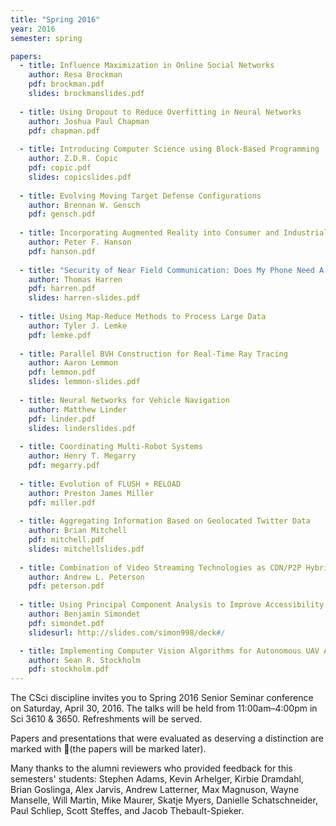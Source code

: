 ```yaml
---
title: "Spring 2016"
year: 2016
semester: spring

papers:
  - title: Influence Maximization in Online Social Networks
    author: Resa Brockman
    pdf: brockman.pdf
    slides: brockmanslides.pdf
 
  - title: Using Dropout to Reduce Overfitting in Neural Networks
    author: Joshua Paul Chapman
    pdf: chapman.pdf
 
  - title: Introducing Computer Science using Block-Based Programming
    author: Z.D.R. Copic
    pdf: copic.pdf
    slides: copicslides.pdf
 
  - title: Evolving Moving Target Defense Configurations
    author: Brennan W. Gensch
    pdf: gensch.pdf
 
  - title: Incorporating Augmented Reality into Consumer and Industrial Technology
    author: Peter F. Hanson
    pdf: hanson.pdf
 
  - title: "Security of Near Field Communication: Does My Phone Need A Tinfoil Hat?"
    author: Thomas Harren
    pdf: harren.pdf
    slides: harren-slides.pdf
 
  - title: Using Map-Reduce Methods to Process Large Data
    author: Tyler J. Lemke
    pdf: lemke.pdf
 
  - title: Parallel BVH Construction for Real-Time Ray Tracing
    author: Aaron Lemmon
    pdf: lemmon.pdf
    slides: lemmon-slides.pdf
 
  - title: Neural Networks for Vehicle Navigation
    author: Matthew Linder
    pdf: linder.pdf
    slides: linderslides.pdf
 
  - title: Coordinating Multi-Robot Systems
    author: Henry T. Megarry
    pdf: megarry.pdf
 
  - title: Evolution of FLUSH + RELOAD
    author: Preston James Miller
    pdf: miller.pdf
 
  - title: Aggregating Information Based on Geolocated Twitter Data
    author: Brian Mitchell
    pdf: mitchell.pdf
    slides: mitchellslides.pdf
  
  - title: Combination of Video Streaming Technologies as CDN/P2P Hybrid & ABR/P2P Hybrid
    author: Andrew L. Peterson
    pdf: peterson.pdf
 
  - title: Using Principal Component Analysis to Improve Accessibility
    author: Benjamin Simondet
    pdf: simondet.pdf
    slidesurl: http://slides.com/simon998/deck#/

  - title: Implementing Computer Vision Algorithms for Autonomous UAV Applications
    author: Sean R. Stockholm
    pdf: stockholm.pdf
---
```


The CSci discipline invites you to Spring 2016 Senior Seminar conference on Saturday, April 30, 2016. The talks will be held from 11:00am–4:00pm in Sci 3610 & 3650.
Refreshments will be served.

Papers and presentations that were evaluated as deserving a distinction are marked with 🌟(the papers will be marked later). 

Many thanks to the alumni reviewers who provided feedback for this semesters' students: Stephen Adams, Kevin Arhelger, Kirbie Dramdahl, Brian Goslinga, Alex Jarvis, Andrew Latterner, Max Magnuson, Wayne Manselle, Will Martin, Mike Maurer, Skatje Myers, Danielle Schatschneider, Paul Schliep, Scott Steffes, and Jacob Thebault-Spieker.
